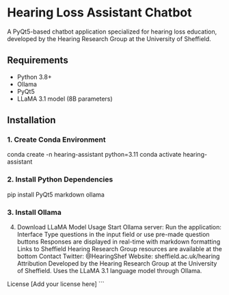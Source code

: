 # Hearing Loss Assistant Chatbot

A PyQt5-based chatbot application specialized for hearing loss education, developed by the Hearing Research Group at the University of Sheffield.


## Requirements
- Python 3.8+
- Ollama
- PyQt5
- LLaMA 3.1 model (8B parameters)

## Installation

### 1. Create Conda Environment
conda create -n hearing-assistant python=3.11
conda activate hearing-assistant

### 2. Install Python Dependencies
pip install PyQt5 markdown ollama

### 3. Install Ollama


4. Download LLaMA Model
Usage
Start Ollama server:
Run the application:
Interface
Type questions in the input field or use pre-made question buttons
Responses are displayed in real-time with markdown formatting
Links to Sheffield Hearing Research Group resources are available at the bottom
Contact
Twitter: @HearingShef
Website: sheffield.ac.uk/hearing
Attribution
Developed by the Hearing Research Group at the University of Sheffield. Uses the LLaMA 3.1 language model through Ollama.

License
[Add your license here] ```